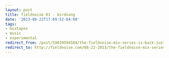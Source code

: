 ```yaml
---
layout: post 
title: fieldnoise 01 - birdsong 
date: '2013-08-22T17:09:52-04:00' 
tags: 
- mixtapes 
- music 
- experimental 
redirect_from: /post/59039594584/the-fieldnoise-mix-series-is-back-just-a-little/
redirect_to: http://fieldnoise.com/08-22-2013/the-fieldnoise-mix-series-is-back-just-a-little.html
---
```



